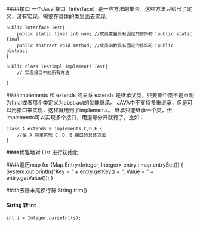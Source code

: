 ####接口
一个Java 接口（interface）是一些方法的集合。这些方法只给出了定义，没有实现。需要在具体的类里面去实现。

    public interface Test{
        public static final int num; //成员常量具有固定的修饰符：public static final
        public abstract void method; //成员函数具有固定的修饰符：public abstract 
    }

    public class Testimpl implements Test{
        // 实现接口中的所有方法
        .....
    }


####implements 和 extends 的关系
extends 是继承父类，只要那个类不是声明为final或者那个类定义为abstract的就能继承。
JAVA中不支持多重继承，但是可以用接口来实现，这样就用到了implements。
继承只能继承一个类，但implements可以实现多个接口，用逗号分开就行了，比如：

    class A extends B implements C,D,E {
        //在 A 类里实现 C，D，E 接口的具体方法
    }


####优雅地对 List 进行初始化：



####遍历map
    for (Map.Entry<Integer, Integer> entry : map.entrySet()) {
        System.out.println("Key = " + entry.getKey() + ", Value = " + entry.getValue());
    }

####去除末尾换行符
    String.trim()

#### String 转 int
    int i = Integer.parseInt(s);